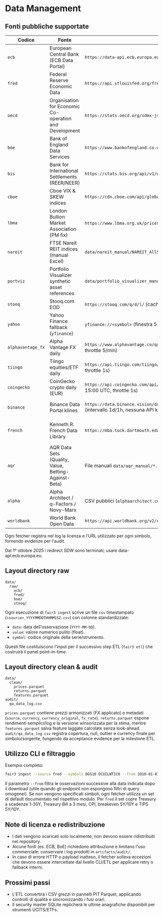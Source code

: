 # Data Management

## Fonti pubbliche supportate
| Codice | Fonte | Endpoint principale | Licenza sintetica |
| ------ | ----- | ------------------ | ----------------- |
| `ecb`  | European Central Bank (ECB Data Portal) | `https://data-api.ecb.europa.eu/service/data/EXR` | Uso conforme ai [Terms of Use ECB SDW](https://www.ecb.europa.eu/stats/ecb_statistics/governance/shared_data/en.html) |
| `fred` | Federal Reserve Economic Data | `https://api.stlouisfed.org/fred/series/observations` | [FRED Terms of Use](https://fredhelp.stlouisfed.org/fred/terms-of-use/) |
| `oecd` | Organisation for Economic Co-operation and Development | `https://stats.oecd.org/sdmx-json/data` | [OECD Terms & Conditions](https://www.oecd.org/termsandconditions/) |
| `boe`  | Bank of England Data Services | `https://www.bankofengland.co.uk/boeapps/database/_iadb-getTDDownloadCSV` | [BoE Data Terms](https://www.bankofengland.co.uk/terms-and-conditions) |
| `bis`  | Bank for International Settlements (REER/NEER) | `https://stats.bis.org/api/v1/data/REER` | [BIS terms of use](https://www.bis.org/terms.htm) |
| `cboe` | Cboe VIX & SKEW indices | `https://cdn.cboe.com/api/global/us_indices/daily_prices` | Cboe Exchange, Inc. data subject to terms |
| `lbma` | London Bullion Market Association (PM fix) | `https://www.lbma.org.uk/prices-and-data/precious-metal-prices` (HTML) | LBMA data — informational use only |
| `nareit` | FTSE Nareit REIT indices (manual Excel) | `data/nareit_manual/NAREIT_AllSeries.xlsx` | FTSE Nareit — informational use only |
| `portviz` | Portfolio Visualizer synthetic asset references | `data/portfolio_visualizer_manual/<dataset>.csv` | Portfolio Visualizer — educational/informational use |
| `stooq` | Stooq.com EOD | `https://stooq.com/q/d/l/` (cache in-process, supporto `.us/.pl`) | [Stooq data policy](https://stooq.com/db/en/) |
| `yahoo` | Yahoo Finance fallback (`yfinance`) | `yfinance://<symbol>` (finestra 5 anni, ritardo 2s) | [Yahoo Terms of Service](https://legal.yahoo.com/us/en/yahoo/terms/otos/index.html) — uso personale/non commerciale |
| `alphavantage_fx` | Alpha Vantage FX daily | `https://www.alphavantage.co/query?function=FX_DAILY` (richiede `ALPHAVANTAGE_API_KEY`, throttle 5/min) | [Alpha Vantage Terms](https://www.alphavantage.co/terms_of_service/) |
| `tiingo` | Tiingo equities/ETF daily | `https://api.tiingo.com/tiingo/daily/<symbol>/prices` (richiede `TIINGO_API_KEY`, throttle 1s) | [Tiingo Terms of Use](https://www.tiingo.com/documentation/general/terms-of-use) |
| `coingecko` | CoinGecko crypto daily (EUR) | `https://api.coingecko.com/api/v3/coins/<id>/market_chart/range` (campionamento 15:00 UTC, throttle 1s) | [CoinGecko Terms of Use](https://www.coingecko.com/en/terms) |
| `binance` | Binance Data Portal klines | `https://data.binance.vision/data/spot/daily/klines/<symbol>/<interval>/<file>.zip` (intervallo 1d/1h, nessuna API key) | Binance Data Portal — redistribuzione bulk vietata |
| `french` | Kenneth R. French Data Library | `https://mba.tuck.dartmouth.edu/pages/faculty/ken.french/ftp/` | Uso accademico/educational (consultare i termini sul sito) |
| `aqr` | AQR Data Sets (Quality, Value, Betting-Against-Beta) | File manuali `data/aqr_manual/*.csv` | AQR Data Sets — solo uso informativo/educational |
| `alpha` | Alpha Architect / q-Factors / Novy-Marx | CSV pubblici (`alphaarchitect.com`, `global-q.org`) + HTML manuale `data/alpha_manual/` | Educational use only (consultare termini specifici) |
| `worldbank` | World Bank Open Data | `https://api.worldbank.org/v2/country/<ISO3>/indicator/<series>` | [World Bank Terms of Use](https://www.worldbank.org/en/about/legal/terms-of-use-for-datasets) |

Ogni fetcher registra nel log la licenza e l'URL utilizzato per ogni simbolo, fornendo evidenze per l'audit.

Dal 1º ottobre 2025 i redirect SDW sono terminati; usare data-api.ecb.europa.eu.

## Layout directory raw
```
data/
  raw/
    ecb/
    fred/
    boe/
    stooq/
```
Ogni esecuzione di `fair3 ingest` scrive un file `csv` timestampato (`<source>_YYYYMMDDTHHMMSSZ.csv`) con colonne standardizzate:
- `date`: data dell'osservazione (`YYYY-MM-DD`).
- `value`: valore numerico pulito (float).
- `symbol`: codice originale della serie/strumento.

Questi file costituiscono l'input per il successivo step ETL (`fair3 etl`) che costruirà il panel point-in-time.

## Layout directory clean & audit
```
data/
  clean/
    prices.parquet
    returns.parquet
    features.parquet
audit/
  qa_data_log.csv
```
`prices.parquet` contiene prezzi armonizzati (FX applicato) e metadati (`source`, `currency`, `currency_original`, `fx_rate`). `returns.parquet` espone rendimenti semplici/log e la versione winsorizzata per la stima, mentre `features.parquet` salva feature laggate calcolate senza look-ahead. `audit/qa_data_log.csv` registra copertura, null, outlier e currency finale per simbolo/sorgente, fungendo da acceptance evidence per la milestone ETL.


## Utilizzo CLI e filtraggio
Esempio completo:
```bash
fair3 ingest --source fred --symbols DGS10 DCOILWTICO --from 2010-01-01
```
Il parametro `--from` filtra le osservazioni successive alla data indicata dopo il download (utile quando gli endpoint non espongono filtri di query omogenei). Se non vengono specificati simboli, ogni fetcher utilizza un set di default documentato nel rispettivo modulo. Per `fred` il set copre Treasury a scadenze 1-30Y, Treasury Bill a 3 mesi, CPI, breakeven 5Y/10Y e TIPS 5Y/10Y.

## Note di licenza e redistribuzione
- I dati vengono scaricati solo localmente; non devono essere ridistribuiti nel repository.
- Alcune fonti (es. ECB, BoE) richiedono attribuzione e limitano l'uso commerciale: conservare i log prodotti in `artifacts/audit/`.
- In caso di errore HTTP o payload inatteso, il fetcher solleva eccezioni che devono essere intercettate dal livello CLI/ETL per applicare retry o fallback interni.

## Prossimi passi
- L'ETL convertirà i CSV grezzi in pannelli PIT Parquet, applicando controlli di qualità e sincronizzando i fusi orari.
- Il security master SQLite replicherà le ultime anagrafiche disponibili per strumenti UCITS/ETFs.
